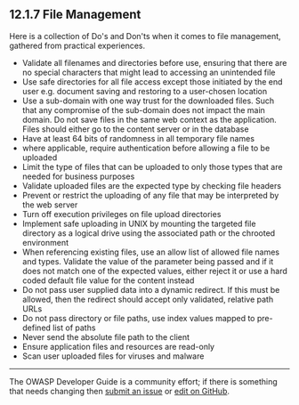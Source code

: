 ## 12.1.7 File Management

Here is a collection of Do's and Don'ts when it comes to file management, gathered from practical experiences.

* Validate all filenames and directories before use, ensuring that there are no special characters
    that might lead to accessing an unintended file
* Use safe directories for all file access except those initiated by the end user
    e.g. document saving and restoring to a user-chosen location
* Use a sub-domain with one way trust for the downloaded files.
    Such that any compromise of the sub-domain does not impact the main domain.
    Do not save files in the same web context as the application.
    Files should either go to the content  server or in the database
* Have at least 64 bits of randomness in all temporary file names
* where applicable, require authentication before allowing a file to be uploaded
* Limit the type of files that can be uploaded to only those types that are needed for business purposes
* Validate uploaded files are the expected type by checking file headers
* Prevent or restrict the uploading of any file that may be interpreted by the web server
* Turn off execution privileges on file upload directories
* Implement safe uploading in UNIX by mounting the targeted file directory as a logical drive
    using the associated path or the chrooted environment
* When referencing existing files, use an allow list of allowed file names and types.
    Validate the value of the parameter being passed and if it does not match one of the expected values,
    either reject it or use a hard coded default file value for the content instead
* Do not pass user supplied data into a dynamic redirect.
    If this must be allowed, then the redirect should accept only validated, relative path URLs
* Do not pass directory or file paths, use index values mapped to pre-defined list of paths
* Never send the absolute file path to the client
* Ensure application files and resources are read-only
* Scan user uploaded files for viruses and malware

----

The OWASP Developer Guide is a community effort; if there is something that needs changing
then [submit an issue][issue140107] or [edit on GitHub][edit140107].

[edit140107]: https://github.com/OWASP/DevGuide/blob/main/docs/12-appendices/01-implementation-dos-donts/07-file-management.md
[issue140107]: https://github.com/OWASP/DevGuide/issues/new?labels=enhancement&template=request.md&title=Update:%20/12-appendices/01-implementation-dos-donts/07-file-management
